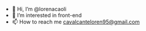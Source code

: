 - 👋 Hi, I’m @lorenacaoli
- 👀 I’m interested in front-end
- 📫 How to reach me cavalcanteloren95@gmail.com

<!---
lorenacaoli/lorenacaoli is a ✨ special ✨ repository because its `README.md` (this file) appears on your GitHub profile.
You can click the Preview link to take a look at your changes.
--->
